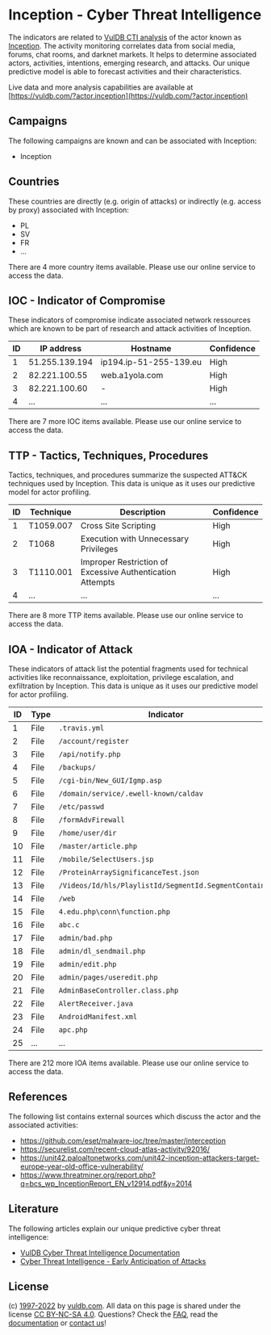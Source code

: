 # Inception - Cyber Threat Intelligence

The indicators are related to [VulDB CTI analysis](https://vuldb.com/?kb.cti) of the actor known as [Inception](https://vuldb.com/?actor.inception). The activity monitoring correlates data from social media, forums, chat rooms, and darknet markets. It helps to determine associated actors, activities, intentions, emerging research, and attacks. Our unique predictive model is able to forecast activities and their characteristics.

Live data and more analysis capabilities are available at [https://vuldb.com/?actor.inception](https://vuldb.com/?actor.inception)

## Campaigns

The following campaigns are known and can be associated with Inception:

* Inception

## Countries

These countries are directly (e.g. origin of attacks) or indirectly (e.g. access by proxy) associated with Inception:

* PL
* SV
* FR
* ...

There are 4 more country items available. Please use our online service to access the data.

## IOC - Indicator of Compromise

These indicators of compromise indicate associated network ressources which are known to be part of research and attack activities of Inception.

ID | IP address | Hostname | Confidence
-- | ---------- | -------- | ----------
1 | 51.255.139.194 | ip194.ip-51-255-139.eu | High
2 | 82.221.100.55 | web.a1yola.com | High
3 | 82.221.100.60 | - | High
4 | ... | ... | ...

There are 7 more IOC items available. Please use our online service to access the data.

## TTP - Tactics, Techniques, Procedures

Tactics, techniques, and procedures summarize the suspected ATT&CK techniques used by Inception. This data is unique as it uses our predictive model for actor profiling.

ID | Technique | Description | Confidence
-- | --------- | ----------- | ----------
1 | T1059.007 | Cross Site Scripting | High
2 | T1068 | Execution with Unnecessary Privileges | High
3 | T1110.001 | Improper Restriction of Excessive Authentication Attempts | High
4 | ... | ... | ...

There are 8 more TTP items available. Please use our online service to access the data.

## IOA - Indicator of Attack

These indicators of attack list the potential fragments used for technical activities like reconnaissance, exploitation, privilege escalation, and exfiltration by Inception. This data is unique as it uses our predictive model for actor profiling.

ID | Type | Indicator | Confidence
-- | ---- | --------- | ----------
1 | File | `.travis.yml` | Medium
2 | File | `/account/register` | High
3 | File | `/api/notify.php` | High
4 | File | `/backups/` | Medium
5 | File | `/cgi-bin/New_GUI/Igmp.asp` | High
6 | File | `/domain/service/.ewell-known/caldav` | High
7 | File | `/etc/passwd` | Medium
8 | File | `/formAdvFirewall` | High
9 | File | `/home/user/dir` | High
10 | File | `/master/article.php` | High
11 | File | `/mobile/SelectUsers.jsp` | High
12 | File | `/ProteinArraySignificanceTest.json` | High
13 | File | `/Videos/Id/hls/PlaylistId/SegmentId.SegmentContainer` | High
14 | File | `/web` | Low
15 | File | `4.edu.php\conn\function.php` | High
16 | File | `abc.c` | Low
17 | File | `admin/bad.php` | High
18 | File | `admin/dl_sendmail.php` | High
19 | File | `admin/edit.php` | High
20 | File | `admin/pages/useredit.php` | High
21 | File | `AdminBaseController.class.php` | High
22 | File | `AlertReceiver.java` | High
23 | File | `AndroidManifest.xml` | High
24 | File | `apc.php` | Low
25 | ... | ... | ...

There are 212 more IOA items available. Please use our online service to access the data.

## References

The following list contains external sources which discuss the actor and the associated activities:

* https://github.com/eset/malware-ioc/tree/master/interception
* https://securelist.com/recent-cloud-atlas-activity/92016/
* https://unit42.paloaltonetworks.com/unit42-inception-attackers-target-europe-year-old-office-vulnerability/
* https://www.threatminer.org/report.php?q=bcs_wp_InceptionReport_EN_v12914.pdf&y=2014

## Literature

The following articles explain our unique predictive cyber threat intelligence:

* [VulDB Cyber Threat Intelligence Documentation](https://vuldb.com/?kb.cti)
* [Cyber Threat Intelligence - Early Anticipation of Attacks](https://www.scip.ch/en/?labs.20201022)

## License

(c) [1997-2022](https://vuldb.com/?kb.changelog) by [vuldb.com](https://vuldb.com/?kb.about). All data on this page is shared under the license [CC BY-NC-SA 4.0](https://creativecommons.org/licenses/by-nc-sa/4.0/). Questions? Check the [FAQ](https://vuldb.com/?kb.faq), read the [documentation](https://vuldb.com/?kb) or [contact us](https://vuldb.com/?contact)!
